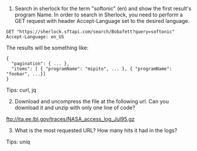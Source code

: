 1) Search in sherlock for the term "softonic" (en) and show the first
result's program Name.
In order to search in Sherlock, you need to perform a GET request with
header Accept-Language set to the desired language.

```
GET "https://sherlock.sftapi.com/search/Bobafett?query=softonic"
Accept-Language: en_US
```
The results will be something like:
```
{
  "pagination": { ... },
  "items": [ { "programName": "mipito", ... }, { "programName": "foobar", ...}]
}
```

Tips: curl, jq

2) Download and uncompress the file at the following url. Can you download it and unzip with only one line of code?

ftp://ita.ee.lbl.gov/traces/NASA_access_log_Jul95.gz

3) What is the most requested URL? How many hits it had in the logs?

Tips: uniq

